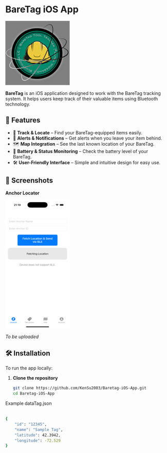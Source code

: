 
# BareTag iOS App  

<img src="https://github.com/KenSu2003/Baretag-iOS-App/blob/main/Baretag%20iOS%20App/Assets.xcassets/AppIcon.appiconset/Screenshot%202024-12-01%20155244.png" width="200" height="200">

**BareTag** is an iOS application designed to work with the BareTag tracking system. It helps users keep track of their valuable items using Bluetooth technology.  

## 🚀 Features  

- 📍 **Track & Locate** – Find your BareTag-equipped items easily.  
- 🔔 **Alerts & Notifications** – Get alerts when you leave your item behind.  
- 🗺 **Map Integration** – See the last known location of your BareTag.  
- 🔋 **Battery & Status Monitoring** – Check the battery level of your BareTag.  
- 🛠 **User-Friendly Interface** – Simple and intuitive design for easy use.  

## 📱 Screenshots  

**Anchor Locator**

<img src="https://github.com/KenSu2003/Baretag-iOS-App/blob/main/Screenshots/Simulator%20Screenshot%20-%20iPhone%2016%20Pro%20-%202025-04-02%20at%2021.19.51.png" width="200" height="400">

*To be uploaded*

## 🛠 Installation  

To run the app locally:  

1. **Clone the repository**  
   ```sh
   git clone https://github.com/KenSu2003/Baretag-iOS-App.git
   cd Baretag-iOS-App
   ```





Example dataTag.json

```bash

{
    "id": "12345",
    "name": "Sample Tag",
    "latitude": 42.3942,
    "longitude": -72.529
}
```

